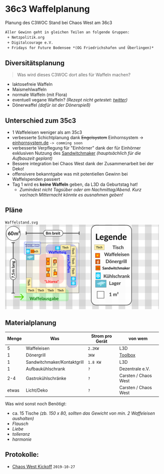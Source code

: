  36c3 Waffelplanung
==========================
Planung des C3WOC Stand bei Chaos West am 36c3

```txt
Aller Gewinn geht in gleichen Teilen an folgende Gruppen:
 + Netzpolitik.org
 + Digitalcourage e.V.
 + Fridays for Future Bodensee *(OG Friedrichshafen und Überlingen)*
```

 Diversitätsplanung
-----------------
> Was wird dieses C3WOC dort alles für Waffeln machen?
+ laktosefreie Waffeln
+ Maismehlwaffeln
+ normale Waffeln (mit Flora)
+ eventuell vegane Waffeln? *(Rezept nicht getestet: [twitter](https://twitter.com/kurorori/status/1141722414742745091))*
+ Dönerwaffel *(dafür ist der Dönerspieß)*


 Unterschied zum 35c3
--------------------------------
 + 1 Waffeleisen weniger als am 35c3
 + verbesserte Schichtplanung dank ~~Engelsystem~~ Einhornsystem -> [einhornsystem.de](https://einhornsystem.de) ``-> comming soon``
 + verbesserte Verpflegung für "Einhörner" dank der für Einhörner exklusiven Nutzung des [Sandwitchmaker](https://www.bartscher.com/de/Produkte/Grillen/Kontaktgrills/Kontaktgrill-1800-1R/p/A150670) *(hauptsächlich für die Aufbauzeit geplant)*
 + Bessere integration bei Chaos West dank der Zusammenarbeit bei der Deko!
 + offensivere bekanntgabe was mit potentiellen Gewinn bei Waffelspenden passiert
 + Tag 1 wird es **keine Waffeln** geben, da L3D da Geburtstag hat!
   - *Zumindest nicht Tagsüber oder am Nachmittag/Abend. Kurz vor/nach Mitternacht könnte es ausnahmen geben!*

 Pläne
------
``Waffelstand.svg``
![Waffelstand @ 36c3](Waffelstand.svg "Waffelstand.svg")

 Materialplanung
----------------
| Menge | Was | Strom  pro Gerät| von wem |
| ----- | --- | --------------- | ------- |
| 5 | Waffeleisen | ``2.2KW``   | L3D     | 
| 1 | Dönergrill  | ``3KW``     | [Toolbox](https://toolbox-bodensee.de) |
| 1 | Sandwitchmaker/Kontaktgrill | ``1.8 KW`` | L3D |
| 1   | Aufbaukühlschrank   | ``?``            | Dezentrale e.V. |
| 2-4 | Gastrokühlschränke | ``?``             | Carsten / Chaos West |
| etwas | Licht/Deko | ``?``                   | Carsten / Chaos West |


Was wird sonst noch Benötigt:
 * ca. 15  Tische *(zb. 150 x 80, sollten das Gewicht von min. 2 Waffeleisen aushalten)*
 * *Flausch*
 * *Liebe*
 * *tolleranz*
 * *harmonie*


 Protokolle:
--------------
 + [Chaos West Kickoff](https://md.hasi.it/7HKVKnMbQICGNpvuZv4sYA?view#Was-brauchen-diese-%E2%80%9CWaffeln%E2%80%9D) ``2019-10-27``
